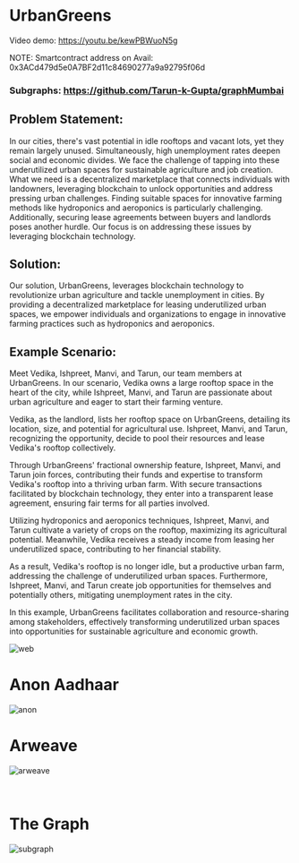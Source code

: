 # UrbanGreens

Video demo: https://youtu.be/kewPBWuoN5g

NOTE: Smartcontract address on Avail: 0x3ACd479d5e0A7BF2d11c84690277a9a92795f06d 
### Subgraphs: https://github.com/Tarun-k-Gupta/graphMumbai 

## Problem Statement: 
In our cities, there's vast potential in idle rooftops and vacant lots, yet they remain largely unused. Simultaneously, high unemployment rates deepen social and economic divides. We face the challenge of tapping into these underutilized urban spaces for sustainable agriculture and job creation. What we need is a decentralized marketplace that connects individuals with landowners, leveraging blockchain to unlock opportunities and address pressing urban challenges. Finding suitable spaces for innovative farming methods like hydroponics and aeroponics is particularly challenging. Additionally, securing lease agreements between buyers and landlords poses another hurdle. Our focus is on addressing these issues by leveraging blockchain technology.

## Solution:

Our solution, UrbanGreens, leverages blockchain technology to revolutionize urban agriculture and tackle unemployment in cities. By providing a decentralized marketplace for leasing underutilized urban spaces, we empower individuals and organizations to engage in innovative farming practices such as hydroponics and aeroponics.

## Example Scenario:

Meet Vedika, Ishpreet, Manvi, and Tarun, our team members at UrbanGreens. In our scenario, Vedika owns a large rooftop space in the heart of the city, while Ishpreet, Manvi, and Tarun are passionate about urban agriculture and eager to start their farming venture.

Vedika, as the landlord, lists her rooftop space on UrbanGreens, detailing its location, size, and potential for agricultural use. Ishpreet, Manvi, and Tarun, recognizing the opportunity, decide to pool their resources and lease Vedika's rooftop collectively.

Through UrbanGreens' fractional ownership feature, Ishpreet, Manvi, and Tarun join forces, contributing their funds and expertise to transform Vedika's rooftop into a thriving urban farm. With secure transactions facilitated by blockchain technology, they enter into a transparent lease agreement, ensuring fair terms for all parties involved.

Utilizing hydroponics and aeroponics techniques, Ishpreet, Manvi, and Tarun cultivate a variety of crops on the rooftop, maximizing its agricultural potential. Meanwhile, Vedika receives a steady income from leasing her underutilized space, contributing to her financial stability.

As a result, Vedika's rooftop is no longer idle, but a productive urban farm, addressing the challenge of underutilized urban spaces. Furthermore, Ishpreet, Manvi, and Tarun create job opportunities for themselves and potentially others, mitigating unemployment rates in the city.

In this example, UrbanGreens facilitates collaboration and resource-sharing among stakeholders, effectively transforming underutilized urban spaces into opportunities for sustainable agriculture and economic growth.

![web](https://github.com/ishpreetkaurkhalsa/urban-green-2/assets/107416261/f4c35316-cb55-4bdc-80df-91f98ff46df4)
<br/>
<h1>Anon Aadhaar</h1>

![anon](https://github.com/ishpreetkaurkhalsa/urban-green-2/assets/107416261/9519708f-af18-4688-832a-908fa387d307)

<h1>Arweave</h1>

![arweave](https://github.com/ishpreetkaurkhalsa/urban-green-2/assets/107416261/0bbdb43a-4bf5-464b-81d2-9c79193dd6fe)

<br/>
<h1>The Graph</h1>

![subgraph](https://github.com/ishpreetkaurkhalsa/urban-green-2/assets/107416261/4692abe7-2cc6-418a-87b7-89b87448ee72)

<br/>

